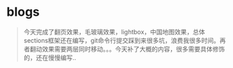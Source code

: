 # blogs
>今天完成了翻页效果，毛玻璃效果，lightbox，中国地图效果，总体sections框架还在编写，git命令行提交踩到来很多坑，浪费我很多时间。再者翻动效果需要两层同时移动。。。今天补了大概的内容，很多需要具体修饰的，还在慢慢编写..
